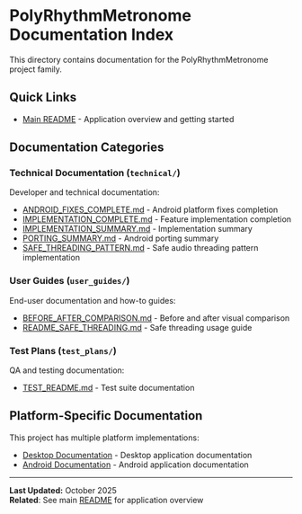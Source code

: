 # PolyRhythmMetronome Documentation Index

This directory contains documentation for the PolyRhythmMetronome project family.

## Quick Links

- [Main README](../README.md) - Application overview and getting started

## Documentation Categories

### Technical Documentation (`technical/`)

Developer and technical documentation:

- [ANDROID_FIXES_COMPLETE.md](technical/ANDROID_FIXES_COMPLETE.md) - Android platform fixes completion
- [IMPLEMENTATION_COMPLETE.md](technical/IMPLEMENTATION_COMPLETE.md) - Feature implementation completion
- [IMPLEMENTATION_SUMMARY.md](technical/IMPLEMENTATION_SUMMARY.md) - Implementation summary
- [PORTING_SUMMARY.md](technical/PORTING_SUMMARY.md) - Android porting summary
- [SAFE_THREADING_PATTERN.md](technical/SAFE_THREADING_PATTERN.md) - Safe audio threading pattern implementation

### User Guides (`user_guides/`)

End-user documentation and how-to guides:

- [BEFORE_AFTER_COMPARISON.md](user_guides/BEFORE_AFTER_COMPARISON.md) - Before and after visual comparison
- [README_SAFE_THREADING.md](user_guides/README_SAFE_THREADING.md) - Safe threading usage guide

### Test Plans (`test_plans/`)

QA and testing documentation:

- [TEST_README.md](test_plans/TEST_README.md) - Test suite documentation

## Platform-Specific Documentation

This project has multiple platform implementations:

- [Desktop Documentation](../Desktop/docs/INDEX.md) - Desktop application documentation
- [Android Documentation](../android/docs/INDEX.md) - Android application documentation

---

**Last Updated:** October 2025  
**Related**: See main [README](../README.md) for application overview
